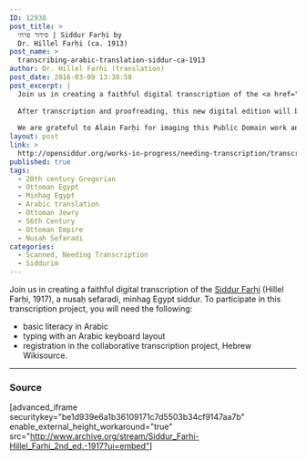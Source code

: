 ```yaml
---
ID: 12938
post_title: >
  סידור פרחי | Siddur Farḥi by
  Dr. Hillel Farḥi (ca. 1913)
post_name: >
  transcribing-arabic-translation-siddur-ca-1913
author: Dr. Hillel Farḥi (translation)
post_date: 2016-03-09 13:38:58
post_excerpt: |
  Join us in creating a faithful digital transcription of the <a href="http://he.wikisource.org/wiki/%D7%9E%D7%A4%D7%AA%D7%97:Siddur_Far%E1%B8%A5i_%281917%29_by_Hillel_Far%E1%B8%A5i,_Nusa%E1%B8%A5_Sefaradi,_Minhag_Egypt.pdf">Siddur Farḥi</a> (Hillel Farḥi, 1917), a nusaḥ sepharadi, minhag Egypt siddur.
  
  After transcription and proofreading, this new digital edition will be shared under a Creative Commons Zero (CC0) Public Domain dedication. The edition will then be encoded in TEI XML and archived in the <a href="http://app.opensiddur.org">Open Siddur database</a>, a <em>libre</em> Open Access liturgy database.
  
  We are grateful to Alain Farḥi for imaging this Public Domain work and providing a digital copy for this effort.
layout: post
link: >
  http://opensiddur.org/works-in-progress/needing-transcription/transcribing-arabic-translation-siddur-ca-1913/
published: true
tags:
  - 20th century Gregorian
  - Ottoman Egypt
  - Minhag Egypt
  - Arabic translation
  - Ottoman Jewry
  - 56th Century
  - Ottoman Empire
  - Nusaḥ Sefaradi
categories:
  - Scanned, Needing Transcription
  - Siddurim
---
```

Join us in creating a faithful digital transcription of the <a href="http://he.wikisource.org/wiki/%D7%9E%D7%A4%D7%AA%D7%97:Siddur_Far%E1%B8%A5i_%281917%29_by_Hillel_Far%E1%B8%A5i,_Nusa%E1%B8%A5_Sefaradi,_Minhag_Egypt.pdf">Siddur Farḥi</a> (Hillel Farḥi, 1917), a nusaḥ sefaradi, minhag Egypt siddur. To participate in this transcription project, you will need the following:
<ul>
	<li>basic literacy in Arabic</li>
	<li>typing with an Arabic keyboard layout</li>
	<li>registration in the collaborative transcription project, Hebrew Wikisource.</li>
</ul>

<hr />

<h3>Source</h3>

[advanced_iframe securitykey="be1d939e6a1b36109171c7d5503b34cf9147aa7b" enable_external_height_workaround="true" src="http://www.archive.org/stream/Siddur_Farhi-Hillel_Farhi_2nd_ed.-1917?ui=embed"]